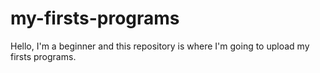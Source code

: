 # my-firsts-programs
Hello, I'm a beginner and this repository is where I'm going to upload my firsts programs.
